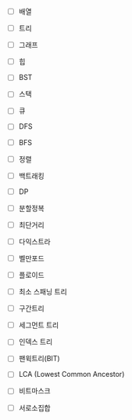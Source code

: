 - [ ] 배열
- [ ] 트리
- [ ] 그래프
- [ ] 힙
- [ ] BST
- [ ] 스택
- [ ] 큐
- [ ] DFS
- [ ] BFS
- [ ] 정렬
- [ ] 백트래킹
- [ ] DP
- [ ] 분할정복
- [ ] 최단거리



- [ ] 다익스트라
- [ ] 벨만포드
- [ ] 플로이드
- [ ] 최소 스패닝 트리
- [ ] 구간트리
- [ ] 세그먼트 트리
- [ ] 인덱스 트리
- [ ] 팬윅트리(BIT)
- [ ] LCA (Lowest Common Ancestor)
- [ ] 비트마스크
- [ ] 서로소집합